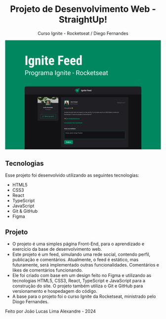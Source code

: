 <h1 align="center">Projeto de Desenvolvimento Web - StraightUp!</h1>
<p align="center">Curso Ignite - Rocketseat / Diego Fernandes</p>

<p align="center">
  <img alt="Inspiração" src=".github/inpiration.png">
</p>

## Tecnologias
Esse projeto foi desenvolvido utilizando as seguintes tecnologias:
- HTML5
- CSS3
- React
- TypeScript
- JavaScript
- Git & GitHub
- Figma

## Projeto
- O projeto é uma simples página Front-End, para o aprendizado e exercício da base de desenvolvimento web.
- Este projeto é um feed, simulando uma rede social, contendo perfil, publicação e comentários. Atualmente, o feed é estático, mas futuramente, será implementado outras funcionalidades. Comentários e likes de comentários funcionando.
- Ele foi criado com base em um design feito no Figma e utilizando as tecnologias HTML5, CSS3, React, TypeScript e JavaScript para a construção do site. O projeto também utiliza o Git e GitHub para versionamento e hospedagem do código. 
- A base para o projeto foi o curso Ignite da Rocketseat, ministrado pelo Diogo Fernandes.


Feito por João Lucas Lima Alexandre - 2024
